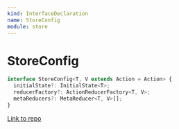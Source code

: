```yaml
---
kind: InterfaceDeclaration
name: StoreConfig
module: store
---
```


# StoreConfig

```ts
interface StoreConfig<T, V extends Action = Action> {
  initialState?: InitialState<T>;
  reducerFactory?: ActionReducerFactory<T, V>;
  metaReducers?: MetaReducer<T, V>[];
}
```

[Link to repo](https://github.com/ngrx/platform/blob/master/modules/store/src/store_module.ts#L106-L110)
